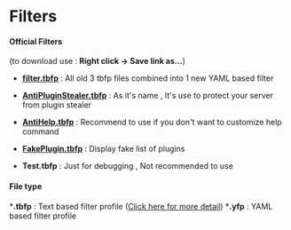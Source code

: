 # Filters #

#### Official Filters ####

(to download use : **Right click -> Save link as...**)


- [**filter.tbfp**](https://raw.githubusercontent.com/UnnamedCheese/OpenFilter/master/filter/filter.yfp) : All old 3 tbfp files combined into 1 new YAML based filter
- [**AntiPluginStealer.tbfp**](https://raw.githubusercontent.com/UnnamedCheese/OpenFilter/master/filter/AntiHelp.tbfp) : As it's name , It's use to protect your server from plugin stealer
- [**AntiHelp.tbfp**](https://raw.githubusercontent.com/UnnamedCheese/OpenFilter/master/filter/AntiHelp.tbfp) : Recommend to use if you don't want to customize help command
- [**FakePlugin.tbfp**](https://raw.githubusercontent.com/UnnamedCheese/OpenFilter/master/filter/FakePlugin.tbfp) : Display fake list of plugins


- **Test.tbfp** : Just for debugging , Not recommended to use




#### File type ####

***.tbfp**  : Text based filter profile ([Click here for more detail](https://github.com/UnnamedCheese/OpenFilter/wiki/Text-Based-Filter-Profile---TBFP))
***.yfp**  : YAML based filter profile
